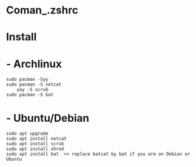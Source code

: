 # Coman_.zshrc
# 

#             Install

# - Archlinux 
   	sudo pacman -Syy
   	sudo pacman -S netcat 
    	yay -S scrub
 	sudo pacman -S bat

# - Ubuntu/Debian 
	sudo apt upgrade
	sudo apt install netcat
	sudo apt install scrub
	sudo apt install shred
	sudo apt install bat  >> replace batcat by bat if you are on Debian or Ubuntu
